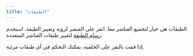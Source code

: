 ```yaml
---
title: "الطبقات"
---
```


الطبقات هي خيار لتجميع العناصر معا. انقر على العنصر لرؤية وتغيير الطبقة. استخدم [رسام الطبقة](painters/layer.md) لتغيير طبقات العناصر المتعددة.

إذا قمت بالنقر على الخلفية، يمكنك التحكم في أي طبقات مرئية.
